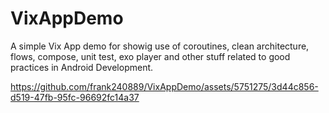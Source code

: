 # VixAppDemo
A simple Vix App demo for showig use of coroutines, clean architecture, flows, compose, unit test, exo player and other stuff related to good practices in Android Development.

https://github.com/frank240889/VixAppDemo/assets/5751275/3d44c856-d519-47fb-95fc-96692fc14a37
